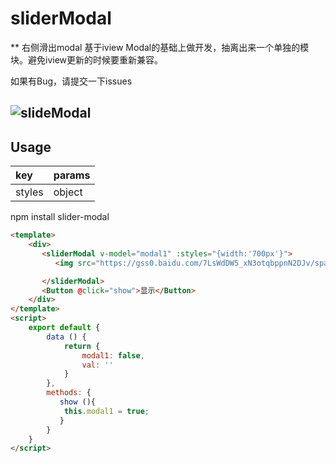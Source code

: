 # sliderModal
** 右侧滑出modal 基于iview Modal的基础上做开发，抽离出来一个单独的模块。避免iview更新的时候要重新兼容。 <br />


如果有Bug，请提交一下issues <br />

## ![slideModal](http://7xjfvt.com1.z0.glb.clouddn.com/demo/a.gif)

## Usage

|   key  |  params   |
|:-------|:----------|
| styles |  object   |

npm install slider-modal

```html
<template>
    <div>
       <sliderModal v-model="modal1" :styles="{width:'700px'}">
          <img src="https://gss0.baidu.com/7LsWdDW5_xN3otqbppnN2DJv/space/pic/item/14ce36d3d539b60010e41dd8e350352ac65cb7b2.jpg" alt="">

       </sliderModal>
       <Button @click="show">显示</Button>
    </div>
</template>
<script>
    export default {
        data () {
            return {
                modal1: false,
                val: ''
            }
        },
        methods: {
           show (){
            this.modal1 = true;
           }
        }
    }
</script>



```



